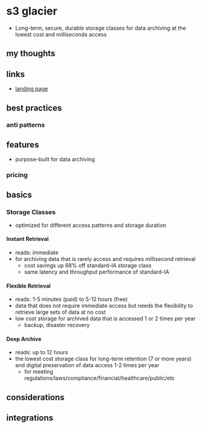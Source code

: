 # s3 glacier

- Long-term, secure, durable storage classes for data archiving at the lowest cost and milliseconds access

## my thoughts

## links

- [landing page](https://aws.amazon.com/s3/storage-classes/glacier/)

## best practices

### anti patterns

## features

- purpose-built for data archiving

### pricing

## basics

### Storage Classes

- optimized for different access patterns and storage duration

#### Instant Retrieval

- reads: immediate
- for archiving data that is rarely access and requires millisecond retrieval
  - cost savings up 68% off standard-IA storage class
  - same latency and throughput performance of standard-IA

#### Flexible Retrieval

- reads: 1-5 minutes (paid) to 5-12 hours (free)
- data that does not require immediate access but needs the flexibility to retrieve large sets of data at no cost
- low cost storage for archived data that is accessed 1 or 2 times per year
  - backup, disaster recovery

#### Deep Archive

- reads: up to 12 hours
- the lowest cost storage class for long-term retention (7 or more years) and digital preservation of data access 1-2 times per year
  - for meeting regulations/laws/compliance/financial/healthcare/public/etc

## considerations

## integrations
